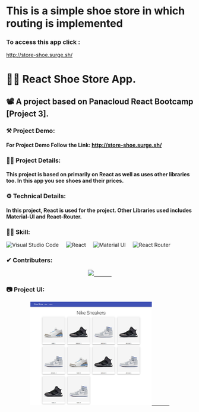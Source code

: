 # This is a simple shoe store in which routing is implemented

### To access this app click :

http://store-shoe.surge.sh/

# 👨‍💻 React Shoe Store App.
## 📽 A project based on Panacloud React Bootcamp [Project 3].

### ⚒ Project Demo:
####  For Project Demo Follow the Link: http://store-shoe.surge.sh/

### 🕵️‍♂️ Project Details:
####  This project is based on primarily on React as well as uses other libraries too. In this app you see shoes and their prices.

### ⚙ Technical Details:
#### In this project, React is used for the project. Other Libraries used includes Material-UI and React-Router.

### 🤹‍♂️ Skill:
![Visual Studio Code](https://img.shields.io/badge/-Visual%20Studio%20Code-333333?style=for-the-badge&logo=visual-studio-code)&nbsp;&nbsp;&nbsp;&nbsp;
![React](https://img.shields.io/badge/-React-333333?style=for-the-badge&logo=react)&nbsp;&nbsp;&nbsp;&nbsp;
![Material UI](https://img.shields.io/badge/-Material%20UI-333333?style=for-the-badge&logo=material-ui)&nbsp;&nbsp;&nbsp;&nbsp;
![React Router](https://img.shields.io/badge/-React%20Router-333333?style=for-the-badge&logo=react-router)&nbsp;&nbsp;&nbsp;&nbsp;

### ✔ Contributers:
<p align="center">
  <a href="https://github.com/faraasat">
    <img height="28em" src="https://img.shields.io/badge/Farasat%20Ali-Farasat%20Ali-181717?style=for-the-badge&logo=github"/>&nbsp&nbsp&nbsp&nbsp&nbsp&nbsp&nbsp&nbsp&nbsp&nbsp&nbsp&nbsp
  </a>
</p>

### 📷 Project UI:
<p align="center">
  <a href="http://store-shoe.surge.sh/">
    <img width='65%' src="screen-shot.png"/>&nbsp&nbsp&nbsp&nbsp&nbsp&nbsp&nbsp&nbsp&nbsp&nbsp&nbsp&nbsp
  </a>
</p>
